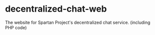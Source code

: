 # decentralized-chat-web
The website for Spartan Project's decentralized chat service. (including PHP code)
